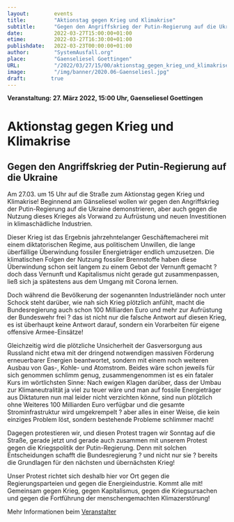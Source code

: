 ```yaml
---
layout:        events
title:         "Aktionstag gegen Krieg und Klimakrise"
subtitle:      "Gegen den Angriffskrieg der Putin-Regierung auf die Ukraine"
date:          2022-03-27T15:00:00+01:00
etime:         2022-03-27T16:30:00+01:00
publishdate:   2022-03-23T00:00:00+01:00
author:        "SystemAusfall.org"
place:         "Gaenseliesel Goettingen"
URL:           "/2022/03/27/15/00/aktionstag_gegen_krieg_und_klimakrise"
image:         "/img/banner/2020.06-Gaenseliesl.jpg"
draft:        true
---
```


**Veranstaltung: 27. März 2022, 15:00 Uhr, Gaenseliesel Goettingen**

Aktionstag gegen Krieg und Klimakrise
===========

Gegen den Angriffskrieg der Putin-Regierung auf die Ukraine
-----------

Am 27.03. um 15 Uhr auf die Straße zum Aktionstag gegen Krieg und 
Klimakrise! Beginnend am Gänseliesel wollen wir gegen den Angriffskrieg 
der Putin-Regierung auf die Ukraine demonstrieren, aber auch gegen die 
Nutzung dieses Krieges als Vorwand zu Aufrüstung und neuen Investitionen 
in klimaschädliche Industrien.

Dieser Krieg ist das Ergebnis jahrzehntelanger Geschäftemacherei mit 
einem diktatorischen Regime, aus politischem Unwillen, die lange 
überfällige Überwindung fossiler Energieträger endlich umzusetzen. Die 
klimatischen Folgen der Nutzung fossiler Brennstoffe haben diese 
Überwindung schon seit langem zu einem Gebot der Vernunft gemacht ? doch 
dass Vernunft und Kapitalismus nicht gerade gut zusammenpassen, ließ 
sich ja spätestens aus dem Umgang mit Corona lernen. 

Doch während die 
Bevölkerung der sogenannten Industrieländer noch unter Schock steht 
darüber, wie nah sich Krieg plötzlich anfühlt, macht die Bundesregierung 
auch schon 100 Milliarden Euro und mehr zur Aufrüstung der Bundeswehr 
frei ? das ist nicht nur die falsche Antwort auf diesen Krieg, es ist 
überhaupt keine Antwort darauf, sondern ein Vorarbeiten für eigene 
offensive Armee-Einsätze! 

Gleichzeitig wird die plötzliche Unsicherheit 
der Gasversorgung aus Russland nicht etwa mit der dringend notwendigen 
massiven Förderung erneuerbarer Energien beantwortet, sondern mit einem 
noch weiteren Ausbau von Gas-, Kohle- und Atomstrom. Beides wäre schon 
jeweils für sich genommen schlimm genug, zusammengenommen ist es ein 
fataler Kurs im wörtlichsten Sinne: Nach ewigen Klagen darüber, dass der 
Umbau zur Klimaneutralität ja viel zu teuer wäre und man auf fossile 
Energieträger aus Diktaturen nun mal leider nicht verzichten könne, sind 
nun plötzlich ohne Weiteres 100 Milliarden Euro verfügbar und die 
gesamte Strominfrastruktur wird umgekrempelt ? aber alles in einer 
Weise, die kein einziges Problem löst, sondern bestehende Probleme 
schlimmer macht! 

Dagegen protestieren wir, und diesen Protest tragen wir 
Sonntag auf die Straße, gerade jetzt und gerade auch zusammen mit 
unserem Protest gegen die Kriegspolitik der Putin-Regierung. Denn mit 
solchen Entscheidungen schafft die Bundesregierung ? und nicht nur sie ? 
bereits die Grundlagen für den nächsten und übernächsten Krieg!

Unser Protest richtet sich deshalb hier vor Ort gegen die 
Regierungsparteien und gegen die Energieindustrie. Kommt alle mit! 
Gemeinsam gegen Krieg, gegen Kapitalismus, gegen die Kriegsursachen und 
gegen die Fortführung der menschengemachten Klimazerstörung!

Mehr Informationen beim [Veranstalter](http://SystemAusfall.org)
